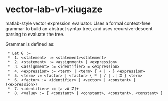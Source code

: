 # vector-lab-v1-xiugaze

matlab-style vector expression evaluator. Uses a formal context-free grammar to build an abstract syntax tree, and uses recursive-descent parsing to evaluate the tree. 

Grammar is defined as: 
```
 * Let G := 
 *  1. <statement> := <statement><statement> 
 *  2. <statement> := <assignment> | <expression>
 *  3. <assignment> := <identifier> = <expression> 
 *  4. <expression> := <term> | <term> { + | - } <expression> 
 *  5. <term> := <factor> | <factor> { * | / | .| X } <term>
 *  6. <factor> := <identifier> | <vector> | <constant> |(<expression>)
 *  7. <identifier> := [a-zA-Z]+
 *  8. <value> := { <constant> | <constant>, <constant>, <constant> }
```
